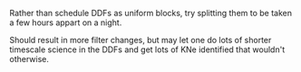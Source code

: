 Rather than schedule DDFs as uniform blocks, try splitting them to be taken a few hours appart on a night. 

Should result in more filter changes, but may let one do lots of shorter timescale science in the DDFs and get lots of KNe identified that wouldn't otherwise.

